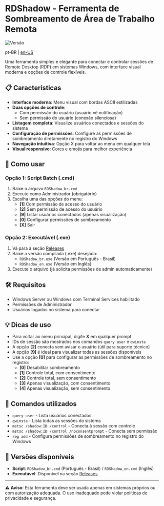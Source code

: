 # RDShadow - Ferramenta de Sombreamento de Área de Trabalho Remota

![Versão](https://img.shields.io/github/v/release/junglivre/RDShadow)

pt-BR | [en-US](README_en.md)

Uma ferramenta simples e elegante para conectar e controlar sessões de Remote Desktop (RDP) em sistemas Windows, com interface visual moderna e opções de controle flexíveis.

## 📋 Características

- **Interface moderna**: Menu visual com bordas ASCII estilizadas
- **Duas opções de controle**:
  - Com permissão do usuário (usuário vê notificação)
  - Sem permissão do usuário (conexão silenciosa)
- **Listagem completa**: Visualize usuários conectados e sessões do sistema
- **Configuração de permissões**: Configure as permissões de sombreamento diretamente no registro do Windows
- **Navegação intuitiva**: Opção X para voltar ao menu em qualquer tela
- **Visual responsivo**: Cores e emojis para melhor experiência

## 🚀 Como usar

### Opção 1: Script Batch (.cmd)
1. Baixe o arquivo `RDShadow_br.cmd`
2. Execute como Administrador (obrigatório)
3. Escolha uma das opções do menu:
   - **[1]** Com permissão de acesso do usuário
   - **[2]** Sem permissão de acesso do usuário  
   - **[9]** Listar usuários conectados (apenas visualização)
   - **[0]** Configurar permissões de sombreamento
   - **[X]** Sair

### Opção 2: Executável (.exe)
1. Vá para a seção [Releases](https://github.com/junglivre/RDShadow/releases/latest)
2. Baixe a versão compilada (.exe) desejada:
   - `RDShadow_br.exe` (Versão em Português - Brasil)
   - `RDShadow_en.exe` (Versão em Inglês)
3. Execute o arquivo (já solicita permissões de admin automaticamente)

## 🛠️ Requisitos

- Windows Server ou Windows com Terminal Services habilitado
- Permissões de Administrador
- Usuários logados no sistema para conectar

## 💡 Dicas de uso

- Para voltar ao menu principal, digite **X** em qualquer prompt
- IDs de sessão são mostrados nos comandos `query user` e `qwinsta`
- A opção **[2]** conecta sem avisar o usuário (útil para suporte técnico)
- A opção **[9]** é ideal para visualizar todas as sessões disponíveis
- Use a opção **[0]** para configurar as permissões de sombreamento no registro:
  - **[0]** Desabilitar sombreamento
  - **[1]** Controle total, com consentimento
  - **[2]** Controle total, sem consentimento
  - **[3]** Apenas visualização, com consentimento
  - **[4]** Apenas visualização, sem consentimento

## 📖 Comandos utilizados

- `query user` - Lista usuários conectados
- `qwinsta` - Lista todas as sessões do sistema  
- `mstsc /shadow:ID /control` - Conecta à sessão com controle
- `mstsc /shadow:ID /control /noconsentprompt` - Conecta sem permissão
- `reg add` - Configura permissões de sombreamento no registro do Windows

## 🔧 Versões disponíveis

- **Script**: `RDShadow_br.cmd` (Português - Brasil) / `RDShadow_en.cmd` (Inglês)
- **Executável**: Disponível na seção [Releases](https://github.com/junglivre/RDShadow/releases/latest)

---

⚠️ **Aviso**: Esta ferramenta deve ser usada apenas em sistemas próprios ou com autorização adequada. O uso inadequado pode violar políticas de privacidade e segurança.